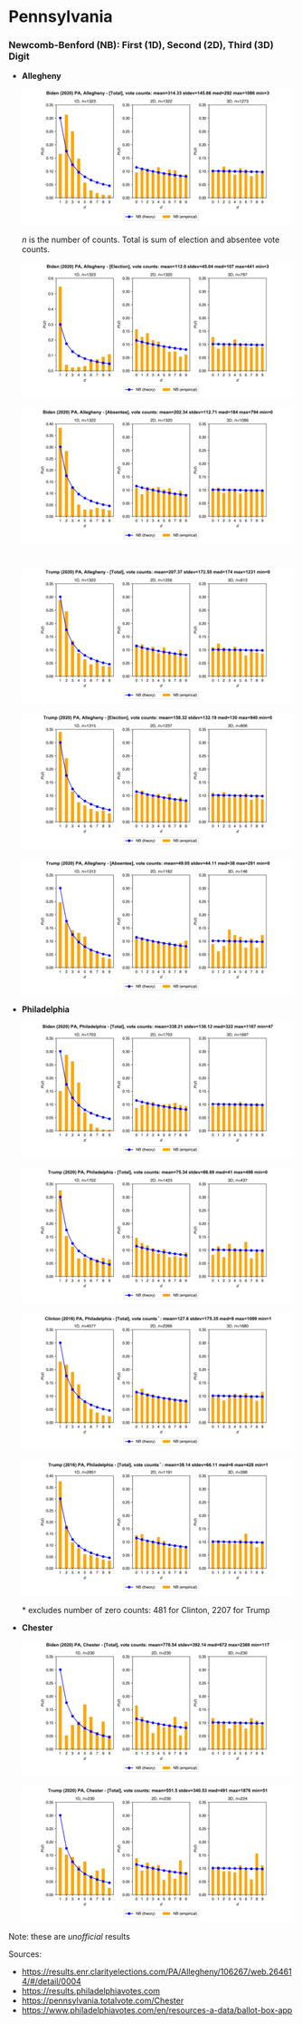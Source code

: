 # Pennsylvania

### Newcomb-Benford (NB): First (1D), Second (2D), Third (3D) Digit

* **Allegheny**

  ![PA_Allegheny_Biden_Total](png/Biden_PA_Allegheny_2020_Total_NB.png)

  *n* is the number of counts. Total is sum of election and absentee vote counts.

  ![PA_Allegheny_Biden_Election](png/Biden_PA_Allegheny_2020_Election_NB.png)

  ![PA_Allegheny_Biden_Absentee](png/Biden_PA_Allegheny_2020_Absentee_NB.png)

  #

  ![PA_Allegheny_Trump_Total](png/Trump_PA_Allegheny_2020_Total_NB.png)

  ![PA_Allegheny_Trump_Election](png/Trump_PA_Allegheny_2020_Election_NB.png)

  ![PA_Allegheny_Trump_Absentee](png/Trump_PA_Allegheny_2020_Absentee_NB.png)
  
* **Philadelphia**

  ![PA_Philadelphia_Biden_Total](png/Biden_PA_Philadelphia_2020_Total_NB.png)
  
  ![PA_Philadelphia_Trump_Total](png/Trump_PA_Philadelphia_2020_Total_NB.png)

  ![PA_Philadelphia_Clinton_2016_Total](png/Clinton_PA_Philadelphia_2016_Total_NB.png)
  
  ![PA_Philadelphia_Trump_2016_Total](png/Trump_PA_Philadelphia_2016_Total_NB.png)

  \* excludes number of zero counts: 481 for Clinton, 2207 for Trump 

* **Chester**

  ![PA_Chester_Biden_Total](png/Biden_PA_Chester_2020_Total_NB.png)
  
  ![PA_Chester_Trump_Total](png/Trump_PA_Chester_2020_Total_NB.png)


Note: these are *unofficial* results

Sources: 
* https://results.enr.clarityelections.com/PA/Allegheny/106267/web.264614/#/detail/0004
* https://results.philadelphiavotes.com
* https://pennsylvania.totalvote.com/Chester
* https://www.philadelphiavotes.com/en/resources-a-data/ballot-box-app

